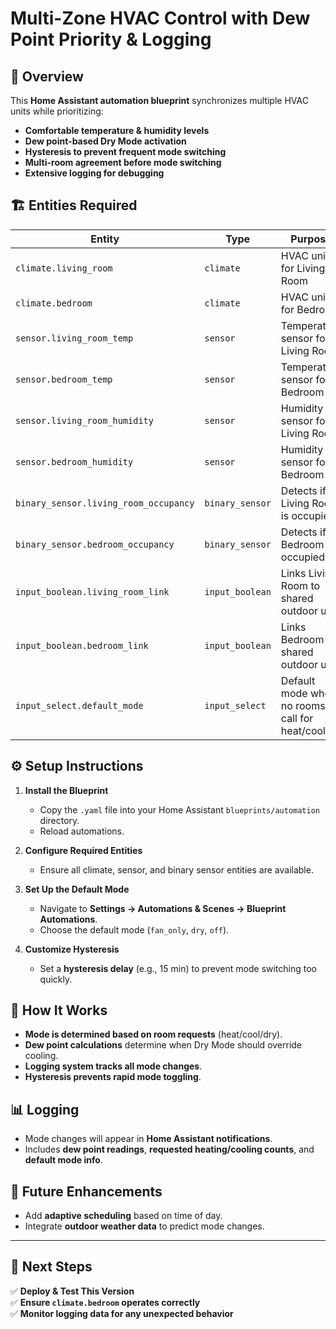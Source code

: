 # Multi-Zone HVAC Control with Dew Point Priority & Logging

## 📌 Overview
This **Home Assistant automation blueprint** synchronizes multiple HVAC units while prioritizing:
- **Comfortable temperature & humidity levels**
- **Dew point-based Dry Mode activation**
- **Hysteresis to prevent frequent mode switching**
- **Multi-room agreement before mode switching**
- **Extensive logging for debugging**

## 🏗️ Entities Required
| Entity | Type | Purpose |
|--------|------|---------|
| `climate.living_room` | `climate` | HVAC unit for Living Room |
| `climate.bedroom` | `climate` | HVAC unit for Bedroom |
| `sensor.living_room_temp` | `sensor` | Temperature sensor for Living Room |
| `sensor.bedroom_temp` | `sensor` | Temperature sensor for Bedroom |
| `sensor.living_room_humidity` | `sensor` | Humidity sensor for Living Room |
| `sensor.bedroom_humidity` | `sensor` | Humidity sensor for Bedroom |
| `binary_sensor.living_room_occupancy` | `binary_sensor` | Detects if Living Room is occupied |
| `binary_sensor.bedroom_occupancy` | `binary_sensor` | Detects if Bedroom is occupied |
| `input_boolean.living_room_link` | `input_boolean` | Links Living Room to shared outdoor unit |
| `input_boolean.bedroom_link` | `input_boolean` | Links Bedroom to shared outdoor unit |
| `input_select.default_mode` | `input_select` | Default mode when no rooms call for heat/cool |

## ⚙️ Setup Instructions
1. **Install the Blueprint**
   - Copy the `.yaml` file into your Home Assistant `blueprints/automation` directory.
   - Reload automations.

2. **Configure Required Entities**
   - Ensure all climate, sensor, and binary sensor entities are available.

3. **Set Up the Default Mode**
   - Navigate to **Settings → Automations & Scenes → Blueprint Automations**.
   - Choose the default mode (`fan_only`, `dry`, `off`).

4. **Customize Hysteresis**
   - Set a **hysteresis delay** (e.g., 15 min) to prevent mode switching too quickly.

## 📝 How It Works
- **Mode is determined based on room requests** (heat/cool/dry).
- **Dew point calculations** determine when Dry Mode should override cooling.
- **Logging system tracks all mode changes**.
- **Hysteresis prevents rapid mode toggling**.

## 📊 Logging
- Mode changes will appear in **Home Assistant notifications**.
- Includes **dew point readings**, **requested heating/cooling counts**, and **default mode info**.

## 🎯 Future Enhancements
- Add **adaptive scheduling** based on time of day.
- Integrate **outdoor weather data** to predict mode changes.

---

## **🚀 Next Steps**
✅ **Deploy & Test This Version**  
✅ **Ensure `climate.bedroom` operates correctly**  
✅ **Monitor logging data for any unexpected behavior**  
